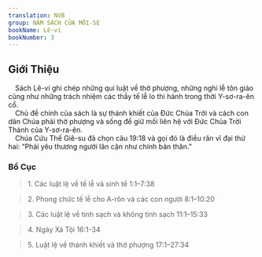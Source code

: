 ```yaml
---
translation: NVB
group: NĂM SÁCH CỦA MÔI-SE
bookName: Lê-vi 
bookNumber: 3
---
```


<div class="title"><h2>Giới Thiệu </h2></div> Sách Lê-vi ghi chép những qui luật về thờ phượng, những nghi lễ tôn giáo cũng như những trách nhiệm các thầy tế lễ lo thi hành trong thời Y-sơ-ra-ên cổ. <br/> Chủ đề chính của sách là sự thánh khiết của Đức Chúa Trời và cách con dân Chúa phải thờ phượng và sống để giữ mối liên hệ với Đức Chúa Trời Thánh của Y-sơ-ra-ên. <br/> Chúa Cứu Thế Giê-su đã chọn câu 19:18 và gọi đó là điều răn vĩ đại thứ hai: “Phải yêu thương người lân cận như chính bản thân.” <br/><div class="title"><h3>Bố Cục </h3></div><blockquote>1. Các luật lệ về tế lễ và sinh tế 1:1–7:38</blockquote><blockquote>2. Phong chức tế lễ cho A-rôn và các con người 8:1–10:20</blockquote><blockquote>3. Các luật lệ về tinh sạch và không tinh sạch 11:1–15:33</blockquote><blockquote>4. Ngày Xá Tội 16:1-34</blockquote><blockquote>5. Luật lệ về thánh khiết và thờ phượng 17:1–27:34</blockquote>
